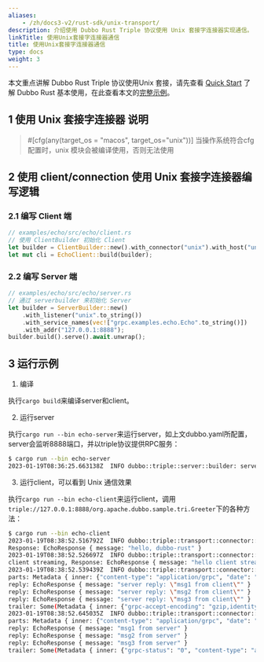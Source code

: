 ```yaml
---
aliases:
    - /zh/docs3-v2/rust-sdk/unix-transport/
description: 介绍使用 Dubbo Rust Triple 协议使用 Unix 套接字连接器实现通信。
linkTitle: 使用Unix套接字连接器通信
title: 使用Unix套接字连接器通信
type: docs
weight: 3
---
```



本文重点讲解 Dubbo Rust Triple 协议使用Unix 套接，请先查看 [Quick Start](../quick-start) 了解 Dubbo Rust 基本使用，在此查看本文的[完整示例](https://github.com/apache/dubbo-rust/tree/main/examples/greeter)。

## 1 使用 Unix 套接字连接器 说明
> #[cfg(any(target_os = "macos", target_os="unix"))] 当操作系统符合cfg配置时，unix 模块会被编译使用，否则无法使用

## 2 使用 client/connection 使用 Unix 套接字连接器编写逻辑

### 2.1 编写 Client 端

```rust
// examples/echo/src/echo/client.rs
// 使用 ClientBuilder 初始化 Client
let builder = ClientBuilder::new().with_connector("unix").with_host("unix://127.0.0.1:8888");
let mut cli = EchoClient::build(builder);
```

### 2.2 编写 Server 端

```rust
// examples/echo/src/echo/server.rs
// 通过 serverbuilder 来初始化 Server
let builder = ServerBuilder::new()
    .with_listener("unix".to_string())
    .with_service_names(vec!["grpc.examples.echo.Echo".to_string()])
    .with_addr("127.0.0.1:8888");
builder.build().serve().await.unwrap();

```

## 3 运行示例

1. 编译

执行`cargo build`来编译server和client。

2. 运行server

执行`cargo run --bin echo-server`来运行server，如上文dubbo.yaml所配置，server会监听8888端口，并以triple协议提供RPC服务：

```sh
$ cargo run --bin echo-server
2023-01-19T08:36:25.663138Z  INFO dubbo::triple::server::builder: server starting. addr: Some(127.0.0.1:8888)
```

3. 运行client，可以看到 Unix 通信效果

执行`cargo run --bin echo-client`来运行client，调用`triple://127.0.0.1:8888/org.apache.dubbo.sample.tri.Greeter`下的各种方法：


```sh
$ cargo run --bin echo-client
2023-01-19T08:38:52.516792Z  INFO dubbo::triple::transport::connector::unix_connector: host is ip address: "127.0.0.1"
Response: EchoResponse { message: "hello, dubbo-rust" }
2023-01-19T08:38:52.526697Z  INFO dubbo::triple::transport::connector::unix_connector: host is ip address: "127.0.0.1"
client streaming, Response: EchoResponse { message: "hello client streaming" }
2023-01-19T08:38:52.539439Z  INFO dubbo::triple::transport::connector::unix_connector: host is ip address: "127.0.0.1"
parts: Metadata { inner: {"content-type": "application/grpc", "date": "Thu, 19 Jan 2023 08:38:52 GMT"} }
reply: EchoResponse { message: "server reply: \"msg1 from client\"" }
reply: EchoResponse { message: "server reply: \"msg2 from client\"" }
reply: EchoResponse { message: "server reply: \"msg3 from client\"" }
trailer: Some(Metadata { inner: {"grpc-accept-encoding": "gzip,identity", "grpc-status": "0", "grpc-message": "poll trailer successfully.", "content-type": "application/grpc"} })
2023-01-19T08:38:52.645035Z  INFO dubbo::triple::transport::connector::unix_connector: host is ip address: "127.0.0.1"
parts: Metadata { inner: {"content-type": "application/grpc", "date": "Thu, 19 Jan 2023 08:38:52 GMT"} }
reply: EchoResponse { message: "msg1 from server" }
reply: EchoResponse { message: "msg2 from server" }
reply: EchoResponse { message: "msg3 from server" }
trailer: Some(Metadata { inner: {"grpc-status": "0", "content-type": "application/grpc", "grpc-message": "poll trailer successfully.", "grpc-accept-encoding": "gzip,identity"} })
```